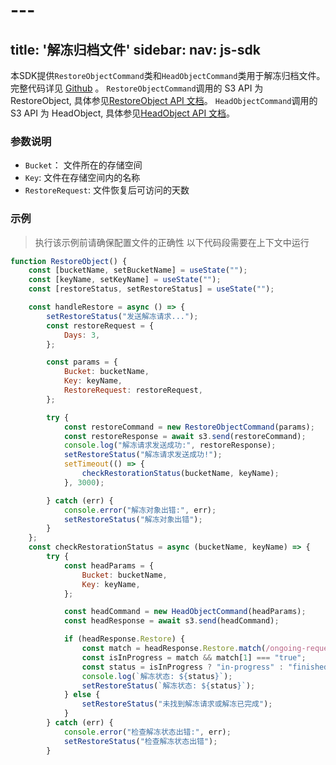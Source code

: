 # --- 
title: '解冻归档文件'
sidebar:
 nav: js-sdk
---
本SDK提供`RestoreObjectCommand`类和`HeadObjectCommand`类用于解冻归档文件。完整代码详见 [Github](https://github.com/aws/aws-sdk-js-v3/tree/main/clients/client-s3/src/commands) 。
`RestoreObjectCommand`调用的 S3 API 为 RestoreObject, 具体参见[RestoreObject API 文档](https://docs.aws.amazon.com/AmazonS3/latest/API/API_RestoreObject.html)。
`HeadObjectCommand`调用的 S3 API 为 HeadObject, 具体参见[HeadObject API 文档](https://docs.aws.amazon.com/AmazonS3/latest/API/API_HeadObject.html)。



### 参数说明
- `Bucket`： 文件所在的存储空间
- `Key`: 文件在存储空间内的名称
- `RestoreRequest`: 文件恢复后可访问的天数



### 示例
> 执行该示例前请确保配置文件的正确性
> 以下代码段需要在上下文中运行

```javascript
function RestoreObject() {
    const [bucketName, setBucketName] = useState("");
    const [keyName, setKeyName] = useState("");
    const [restoreStatus, setRestoreStatus] = useState("");

    const handleRestore = async () => {
        setRestoreStatus("发送解冻请求...");
        const restoreRequest = {
            Days: 3,
        };

        const params = {
            Bucket: bucketName,
            Key: keyName,
            RestoreRequest: restoreRequest,
        };

        try {
            const restoreCommand = new RestoreObjectCommand(params);
            const restoreResponse = await s3.send(restoreCommand);
            console.log("解冻请求发送成功:", restoreResponse);
            setRestoreStatus("解冻请求发送成功!");
            setTimeout(() => {
                checkRestorationStatus(bucketName, keyName);
            }, 3000); 

        } catch (err) {
            console.error("解冻对象出错:", err);
            setRestoreStatus("解冻对象出错");
        }
    };
    const checkRestorationStatus = async (bucketName, keyName) => {
        try {
            const headParams = {
                Bucket: bucketName,
                Key: keyName,
            };

            const headCommand = new HeadObjectCommand(headParams);
            const headResponse = await s3.send(headCommand);

            if (headResponse.Restore) {
                const match = headResponse.Restore.match(/ongoing-request="(\w+)"/);
                const isInProgress = match && match[1] === "true";
                const status = isInProgress ? "in-progress" : "finished";
                console.log(`解冻状态: ${status}`);
                setRestoreStatus(`解冻状态: ${status}`);
            } else {
                setRestoreStatus("未找到解冻请求或解冻已完成");
            }
        } catch (err) {
            console.error("检查解冻状态出错:", err);
            setRestoreStatus("检查解冻状态出错");
        }

```
